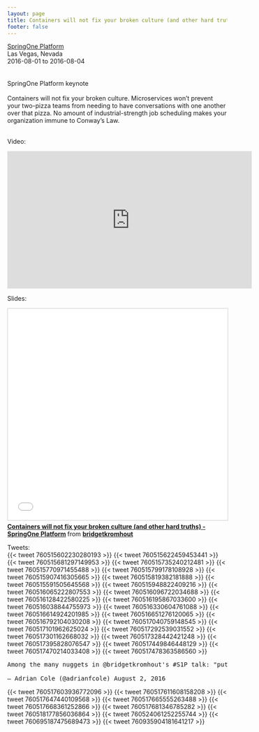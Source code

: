 ```yaml
---
layout: page
title: Containers will not fix your broken culture (and other hard truths)
footer: false
---
```


<div class="views-field views-field-nothing">        <span class="field-content views-field-field-details"><a href="http://springoneplatform.io/">SpringOne Platform</a><br>Las Vegas, Nevada<br><span class="date-display-start">2016-08-01</span> to <span class="date-display-end">2016-08-04</span></span></div>
<br>
<br>
SpringOne Platform keynote
<br>
<br>
Containers will not fix your broken culture. Microservices won’t prevent your two-pizza teams from needing to have conversations with one another over that pizza. No amount of industrial-strength job scheduling makes your organization immune to Conway’s Law.
<br>
<br>

Video:
<br>
<iframe width="560" height="315" src="https://www.youtube.com/embed/3kMbEkm8p2w" frameborder="0" allowfullscreen></iframe>
<br>

Slides:
<br>
<iframe src="//www.slideshare.net/slideshow/embed_code/key/2CQL1MUKm8qx66" width="595" height="485" frameborder="0" marginwidth="0" marginheight="0" scrolling="no" style="border:1px solid #CCC; border-width:1px; margin-bottom:5px; max-width: 100%;" allowfullscreen> </iframe> <div style="margin-bottom:5px"> <strong> <a href="//www.slideshare.net/bridgetkromhout/containers-will-not-fix-your-broken-culture-and-other-hard-truths-springone-platform" title="Containers will not fix your broken culture (and other hard truths) - SpringOne Platform" target="_blank">Containers will not fix your broken culture (and other hard truths) - SpringOne Platform</a> </strong> from <strong><a target="_blank" href="//www.slideshare.net/bridgetkromhout">bridgetkromhout</a></strong> </div>


Tweets:
<br>
{{< tweet 760515602230280193 >}}
{{< tweet 760515622459453441 >}}
{{< tweet 760515681297149953 >}}
{{< tweet 760515735240212481 >}}
{{< tweet 760515770971455488 >}}
{{< tweet 760515799178108928 >}}
{{< tweet 760515907416305665 >}}
{{< tweet 760515819382181888 >}}
{{< tweet 760515591505645568 >}}
{{< tweet 760515948822409216 >}}
{{< tweet 760516065222807553 >}}
{{< tweet 760516096722034688 >}}
{{< tweet 760516128422580225 >}}
{{< tweet 760516195867033600 >}}
{{< tweet 760516038844755973 >}}
{{< tweet 760516330604761088 >}}
{{< tweet 760516614924201985 >}}
{{< tweet 760516651276120065 >}}
{{< tweet 760516792104030208 >}}
{{< tweet 760517040759148545 >}}
{{< tweet 760517101962625024 >}}
{{< tweet 760517292539031552 >}}
{{< tweet 760517301162668032 >}}
{{< tweet 760517328442421248 >}}
{{< tweet 760517395828076547 >}}
{{< tweet 760517449846448129 >}}
{{< tweet 760517470214033408 >}}
{{< tweet 760517478363586560 >}}
<pre>
Among the many nuggets in @bridgetkromhout's #S1P talk: "put the why in commit messages, not just the what"

— Adrian Cole (@adrianfcole) August 2, 2016
</pre>
{{< tweet 760517603936772096 >}}
{{< tweet 760517611608158208 >}}
{{< tweet 760517647440109568 >}}
{{< tweet 760517665555263488 >}}
{{< tweet 760517668361252866 >}}
{{< tweet 760517681346785282 >}}
{{< tweet 760518177856036864 >}}
{{< tweet 760524061252255744 >}}
{{< tweet 760695187475689473 >}}
{{< tweet 760935904181641217 >}}
